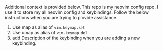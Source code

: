 Additional context is provided below.
This repo is my neovim config repo. I use it to store my all neovim config and keybindings.
Follow the below instructions when you are trying to provide assistance.
1. Use map as alias of `vim.keymap.set`
2. Use umap as alias of `vim.keymap.del`
3. add Description of the keybinding when you are adding a new keybinding.

